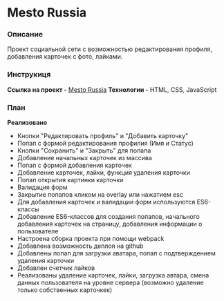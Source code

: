 # Mesto Russia

### Описание
Проект социальной сети с возможностью редактирования профиля, добавления карточек с фото, лайками.

### Инструкиця
**Ссылка на проект -** [Mesto Russia](https://artknz.github.io/mesto/index.html)
**Технологии -** HTML, CSS, JavaScript

### План
**Реализовано**
* Кнопки "Редактировать профиль" и "Добавить карточку"
* Попап с формой редактирования профилия (Имя и Статус)
* Кнопки "Сохранить" и "Закрыть" для попапа
* Добавление начальных карточек из массива
* Попап с формой добавления карточек
* Добавление карточек, лайки, функция удаления карточки
* Попап открытия картинки карточки
* Валидация форм
* Закрытие попапов кликом на overlay или нажатием esc
* Для добавления карточек и валидации форм используются ES6-классы
* Добавление ES6-классов для создания попапов, начального добавления карточек на страницу, добавления информации о пользователе
* Настроена сборка проекта при помощи webpack
* Добавлена возможность деплоя на github
* Добавлены попап для загрузки аватара, попап с подтверждением удаления карточки
* Добавлен счетчик лайков
* Реализованы удаление карточек, лайки, загрузка автара, смена данных пользователя на уровне сервера (возможно удаление только собственных карточкек)
